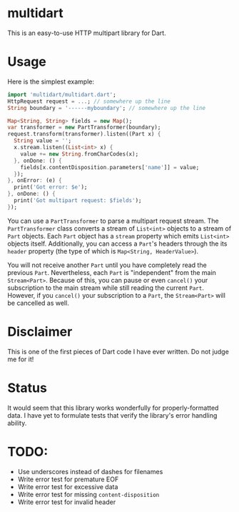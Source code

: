 # multidart

This is an easy-to-use HTTP multipart library for Dart.

# Usage

Here is the simplest example:

```dart
import 'multidart/multidart.dart';
HttpRequest request = ...; // somewhere up the line
String boundary = '------myboundary'; // somewhere up the line

Map<String, String> fields = new Map();
var transformer = new PartTransformer(boundary);
request.transform(transformer).listen((Part x) {
  String value = '';
  x.stream.listen((List<int> x) {
    value += new String.fromCharCodes(x);
  }, onDone: () {
    fields[x.contentDisposition.parameters['name']] = value;
  });
}, onError: (e) {
  print('Got error: $e');
}, onDone: () {
  print('Got multipart request: $fields');
});
```

You can use a `PartTransformer` to parse a multipart request stream. The `PartTransformer` class converts a stream of `List<int>` objects to a stream of `Part` objects. Each `Part` object has a `stream` property which emits `List<int>` objects itself. Additionally, you can access a `Part`'s headers through the its `header` property (the type of which is `Map<String, HeaderValue>`).

You will not receive another `Part` until you have completely read the previous `Part`. Nevertheless, each `Part` is "independent" from the main `Stream<Part>`. Because of this, you can pause or even `cancel()` your subscription to the main stream while still reading the current `Part`. However, if you `cancel()` your subscription to a `Part`, the `Stream<Part>` will be cancelled as well.

# Disclaimer

This is one of the first pieces of Dart code I have ever written. Do not judge me for it!

# Status

It would seem that this library works wonderfully for properly-formatted data. I have yet to formulate tests that verify the library's error handling ability.

# TODO:

 * Use underscores instead of dashes for filenames
 * Write error test for premature EOF
 * Write error test for excessive data
 * Write error test for missing `content-disposition`
 * Write error test for invalid header
